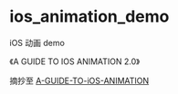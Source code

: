 # ios_animation_demo

iOS 动画 demo



《A GUIDE TO IOS ANIMATION 2.0》



摘抄至 [A-GUIDE-TO-iOS-ANIMATION](https://github.com/KittenYang/A-GUIDE-TO-iOS-ANIMATION)

